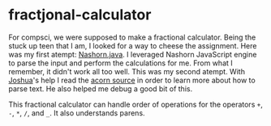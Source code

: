 # fractjonal-calculator

For compsci, we were supposed to make a fractional calculator.
Being the stuck up teen that I am, I looked for a way to cheese the assignment.
Here was my first atempt:
[Nashorn.java](https://github.com/coalpha/cs-java/blob/2f2fbcaaa6606146e65b18757bc85983df316c17/FracCalc/Nashorn.java).
I leveraged Nashorn JavaScript engine to parse the input and perform the
calculations for me. From what I remember, it didn't work all too well.
This was my second atempt. With [Joshua](https://github.com/legodude17)'s help
I read the [acorn source](https://github.com/acornjs/acorn/tree/master/acorn/src)
in order to learn more about how to parse text. He also helped me debug a good
bit of this.

This fractional calculator can handle order of operations for the operators
`+`, `-`, `*`, `/`, and `_`. It also understands parens.

